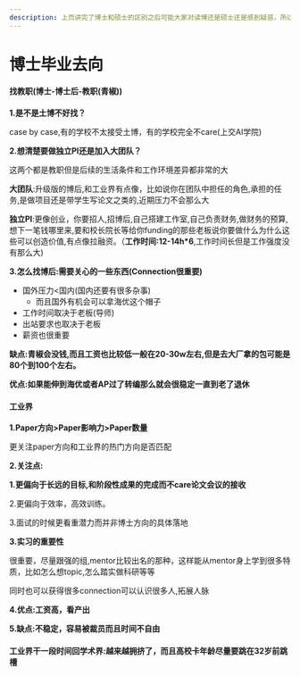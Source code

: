 ```yaml
---
description: 上页讲完了博士和硕士的区别之后可能大家对读博还是硕士还是感到疑惑，所以本文主要介绍关于博士毕业出路及其待遇，使得大家对博士能够有更深刻的了解。
---
```


# 博士毕业去向

#### 找教职(博士-博士后-教职(青椒))

**1.是不是土博不好找？**

case by case,有的学校不太接受土博，有的学校完全不care(上交AI学院)

**2.想清楚要做独立PI还是加入大团队？**

这两个都是教职但是后续的生活条件和工作环境差异都非常的大

**大团队**:升级版的博后,和工业界有点像，比如说你在团队中担任的角色,承担的任务,是做项目还是带学生写论文之类的,近期压力不会那么大

**独立PI**:更像创业，你要招人,招博后,自己搭建工作室,自己负责财务,做财务的预算,想下一笔钱哪里来,要和校长院长等给你funding的那些老板说你要做什么为什么这些可以创造价值,有点像拉融资。（**工作时间:12-14h\*6**,工作时间长但是工作强度没有那么大)

**3.怎么找博后:需要关心的一些东西(Connection很重要)**

* 国外压力<国内(国内还要有很多杂事)
  * 而且国外有机会可以拿海优这个帽子
* 工作时间取决于老板(导师)
* 出站要求也取决于老板
* 薪资也很重要

**缺点:青椒会没钱,而且工资也比较低一般在20-30w左右,但是去大厂拿的包可能是80个到100个左右。**

**优点:如果能伸到海优或者AP过了转编那么就会很稳定一直到老了退休**

#### 工业界

**1.Paper方向>Paper影响力>Paper数量**

更关注paper方向和工业界的热门方向是否匹配

**2.关注点:**

**1.更偏向于长远的目标,和阶段性成果的完成而不care论文会议的接收**

2.更偏向于效率，高效训练。

3.面试的时候更看重潜力而并非博士方向的具体落地

**3.实习的重要性**

很重要，尽量跟强的组,mentor比较出名的那种，这样能从mentor身上学到很多特质，比如怎么想topic,怎么踏实做科研等等

同时也可以获得很多connection可以认识很多人,拓展人脉

**4.优点:工资高，看产出**

**5.缺点:不稳定，容易被裁员而且时间不自由**

#### 工业界干一段时间回学术界:越来越拥挤了，而且高校卡年龄尽量要跳在32岁前跳槽
